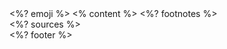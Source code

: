 <grid class="tpl-regular">

<grid class="emoji">
<%? emoji %>
</grid>

<grid class="content">
<% content %>
</grid>

<grid class="footer">
<%? footnotes %>
<div class="sources"><%? sources %></div>
<div class="footer-info"><%? footer %></div>
</grid>

</grid>
